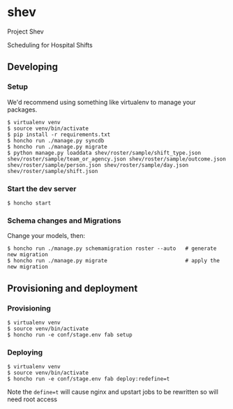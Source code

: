 shev
====

Project Shev

Scheduling for Hospital Shifts


## Developing

### Setup

We'd recommend using something like virtualenv to manage your packages.

    $ virtualenv venv
    $ source venv/bin/activate
    $ pip install -r requirements.txt
    $ honcho run ./manage.py syncdb
    $ honcho run ./manage.py migrate
    $ python manage.py loaddata shev/roster/sample/shift_type.json shev/roster/sample/team_or_agency.json shev/roster/sample/outcome.json shev/roster/sample/person.json shev/roster/sample/day.json shev/roster/sample/shift.json

### Start the dev server

    $ honcho start

### Schema changes and Migrations

Change your models, then:

    $ honcho run ./manage.py schemamigration roster --auto   # generate new migration
    $ honcho run ./manage.py migrate                         # apply the new migration


## Provisioning and deployment

### Provisioning

    $ virtualenv venv
    $ source venv/bin/activate
    $ honcho run -e conf/stage.env fab setup

### Deploying

    $ virtualenv venv
    $ source venv/bin/activate
    $ honcho run -e conf/stage.env fab deploy:redefine=t

Note the `define=t` will cause nginx and upstart jobs to be rewritten so will need root access
